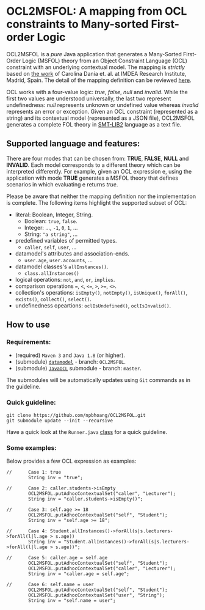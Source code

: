 # OCL2MSFOL: A mapping from OCL constraints to Many-sorted First-order Logic

OCL2MSFOL is a _pure_ Java application that generates a Many-Sorted First-Order Logic (MSFOL) theory from an Object Constraint Language (OCL) constraint with an underlying contextual model. The mapping is _strictly_ based on [the work](https://software.imdea.org/~dania/papers/models2016.pdf) of Carolina Dania et. al. at IMDEA Research Institute, Madrid, Spain. The detail of the mapping definition can be reviewed [here](https://software.imdea.org/~dania/tools/definitions.pdf).

OCL works with a four-value logic: _true_, _false_, _null_ and _invalid_. While the first two values are understood universally, 
the last two represent undefinedness: _null_ represents unknown or undefined value whereas _invalid_ represents an error or exception.
Given an OCL constraint (represented as a string) and its contextual model (represented as a JSON file), OCL2MSFOL generates a complete FOL theory in [SMT-LIB2](https://smtlib.cs.uiowa.edu/papers/smt-lib-reference-v2.6-r2021-05-12.pdf) language as a text file.

## Supported language and features:

There are four modes that can be chosen from: **TRUE**, **FALSE**, **NULL** and **INVALID**.
Each model corresponds to a different theory which can be interpreted differently. 
For example, given an OCL expression e, using the application with mode **TRUE** generates a MSFOL 
theory that defines scenarios in which evaluating e returns _true_.

Please be aware that neither the mapping definition nor the implementation is complete. 
The following items highlight the supported subset of OCL:

  - literal: Boolean, Integer, String.
    - Boolean: `true`, `false`.
    - Integer: ..., `-1`, `0`, `1`, ...
    - String: `"a string"`, ...
  - predefined variables of permitted types.
    - `caller`, `self`, `user`, ...
  - datamodel's attributes and association-ends.
    - `user.age`, `user.accounts`, ... 
  - datamodel classes's `allInstances()`.
    - `class.allInstances()`
  - logical operations: `not`, `and`, `or`, `implies`.
  - comparison operations `=`, `<`, `<=`, `>`, `>=`, `<>`.
  - collection's operations: `isEmpty()`, `notEmpty()`, `isUnique()`, `forAll()`, `exists()`, `collect()`, `select()`.
  - undefinedness opeartions: `oclIsUndefined()`, `oclIsInvalid()`.

## How to use

### Requirements:
- (required) `Maven 3` and `Java 1.8` (or higher).
- (submodule) [`datamodel`](https://github.com/MoDELSVGU/datamodel) - branch: `OCL2MSFOL`.
- (submodule) [`JavaOCL`](https://github.com/MoDELSVGU/JavaOCL) submodule - branch: `master`.

The submodules will be automatically updates using `Git` commands as in the guideline.

### Quick guideline:
```
git clone https://github.com/npbhoang/OCL2MSFOL.git
git submodule update --init --recursive
```

Have a quick look at the `Runner.java` [class](https://github.com/npbhoang/OCL2MSFOL/blob/master/src/Runner.java) for a quick guideline.

### Some examples:

Below provides a few OCL expression as examples:

```{java}
//      Case 1: true
        String inv = "true";
        
//      Case 2: caller.students->isEmpty
        OCL2MSFOL.putAdhocContextualSet("caller", "Lecturer");
        String inv = "caller.students->isEmpty()";
        
//      Case 3: self.age >= 18
        OCL2MSFOL.putAdhocContextualSet("self", "Student");
        String inv = "self.age >= 18";
        
//      Case 4: Student.allInstances()->forAll(s|s.lecturers->forAll(l|l.age > s.age))
        String inv = "Student.allInstances()->forAll(s|s.lecturers->forAll(l|l.age > s.age))";

//      Case 5: caller.age = self.age
        OCL2MSFOL.putAdhocContextualSet("self", "Student");
        OCL2MSFOL.putAdhocContextualSet("caller", "Lecturer");
        String inv = "caller.age = self.age";
        
//      Case 6: self.name = user
        OCL2MSFOL.putAdhocContextualSet("self", "Student");
        OCL2MSFOL.putAdhocContextualSet("user", "String");
        String inv = "self.name = user";
```
